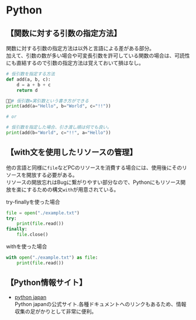 # Python

## 【関数に対する引数の指定方法】

関数に対する引数の指定方法は以外と言語による差がある部分。  
加えて、引数の数が多い場合や可変長引数を許可している関数の場合は、可読性にも直結するので引数の指定方法は覚えておいて損はなし。

```py
# 仮引数を指定する方法
def add(a, b, c):
    d = a + b + c
    return d

# 仮引数=実引数という書き方ができる
print(add(a="Hello", b="World", c="!!"))

# or 

# 仮引数を指定した場合、引き渡し順は何でも良い。
print(add(b="World", c="!!", a="Hello"))
```

## 【with文を使用したリソースの管理】

他の言語と同様に`file`などPCのリソースを消費する場合には、使用後にそのリソースを開放する必要がある。  
リソースの開放忘れはBugに繋がりやすい部分なので、Pythonにもリソース開放を楽にするための構文`with`が用意されている。  

try-finallyを使った場合

```py
file = open("./example.txt")
try:
    print(file.read())
finally:
    file.close()
```

withを使った場合

```py
with open("./example.txt") as file:
    print(file.read())
```

## 【Python情報サイト】

- [python japan](https://www.python.jp/index.html)  
  Python japanの公式サイト.各種ドキュメントへのリンクもあるため、情報収集の足がかりとして非常に便利。
